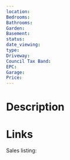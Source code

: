 ```yaml
---
location:
Bedrooms:
Bathrooms:
Garden:
Basement:
status:
date_viewing:
type:
Driveway:
Council Tax Band:
EPC:
Garage:
Price:
---
```

# Description


# Links
Sales listing: 